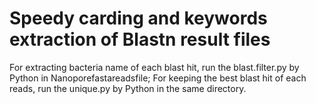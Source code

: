 # Speedy carding and keywords extraction of Blastn result files
For extracting bacteria name of each blast hit,
run the blast.filter.py by Python in Nanoporefastareadsfile;
For keeping the best blast hit of each reads,
run the unique.py by Python in the same directory.





